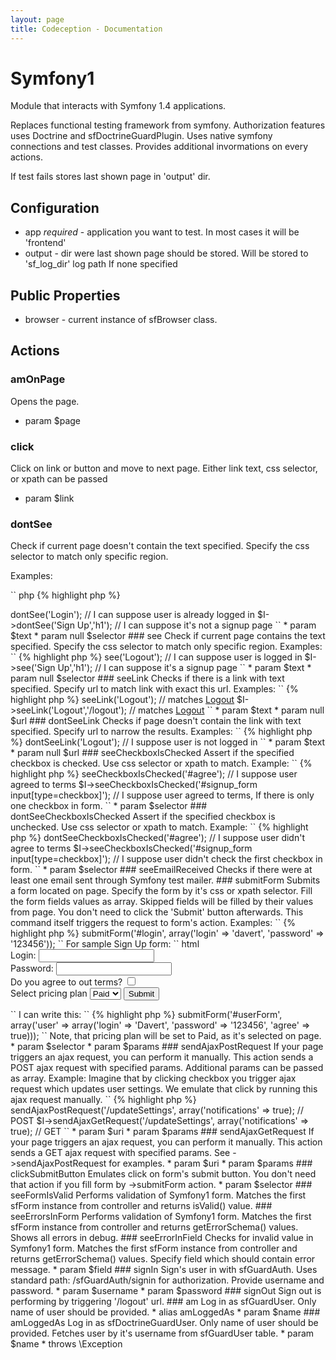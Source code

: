 ```yaml
---
layout: page
title: Codeception - Documentation
---
```


# Symfony1

Module that interacts with Symfony 1.4 applications.

Replaces functional testing framework from symfony. Authorization features uses Doctrine and sfDoctrineGuardPlugin.
Uses native symfony connections and test classes. Provides additional invormations on every actions.

If test fails stores last shown page in 'output' dir.

## Configuration

* app *required* - application you want to test. In most cases it will be 'frontend'
* output - dir were last shown page should be stored. Will be stored to 'sf_log_dir' log path If none specified

## Public Properties
* browser - current instance of sfBrowser class.


## Actions


### amOnPage


Opens the page.

 * param $page

### click


Click on link or button and move to next page.
Either link text, css selector, or xpath can be passed

 * param $link

### dontSee


Check if current page doesn't contain the text specified.
Specify the css selector to match only specific region.

Examples:

``
php
{% highlight php %}
<?php
$I->dontSee('Login'); // I can suppose user is already logged in
$I->dontSee('Sign Up','h1'); // I can suppose it's not a signup page

``


 * param $text
 * param null $selector

### see


Check if current page contains the text specified.
Specify the css selector to match only specific region.

Examples:

``

{% highlight php %}
<?php
$I->see('Logout'); // I can suppose user is logged in
$I->see('Sign Up','h1'); // I can suppose it's a signup page

``


 * param $text
 * param null $selector

### seeLink


Checks if there is a link with text specified.
Specify url to match link with exact this url.

Examples:

``

{% highlight php %}
<?php
$I->seeLink('Logout'); // matches <a href="#">Logout</a>
$I->seeLink('Logout','/logout'); // matches <a href="/logout">Logout</a>

``


 * param $text
 * param null $url

### dontSeeLink


Checks if page doesn't contain the link with text specified.
Specify url to narrow the results.

Examples:

``

{% highlight php %}
<?php
$I->dontSeeLink('Logout'); // I suppose user is not logged in

``


 * param $text
 * param null $url

### seeCheckboxIsChecked


Assert if the specified checkbox is checked.
Use css selector or xpath to match.

Example:

``

{% highlight php %}
<?php
$I->seeCheckboxIsChecked('#agree'); // I suppose user agreed to terms
$I->seeCheckboxIsChecked('#signup_form input[type=checkbox]'); // I suppose user agreed to terms, If there is only one checkbox in form.

``


 * param $selector

### dontSeeCheckboxIsChecked


Assert if the specified checkbox is unchecked.
Use css selector or xpath to match.

Example:

``

{% highlight php %}
<?php
$I->dontSeeCheckboxIsChecked('#agree'); // I suppose user didn't agree to terms
$I->seeCheckboxIsChecked('#signup_form input[type=checkbox]'); // I suppose user didn't check the first checkbox in form.

``


 * param $selector

### seeEmailReceived


Checks if there were at least one email sent through Symfony test mailer.

### submitForm


Submits a form located on page.
Specify the form by it's css or xpath selector.
Fill the form fields values as array.

Skipped fields will be filled by their values from page.
You don't need to click the 'Submit' button afterwards.
This command itself triggers the request to form's action.

Examples:

``

{% highlight php %}
<?php
$I->submitForm('#login', array('login' => 'davert', 'password' => '123456'));

``


For sample Sign Up form:

``
 html
<form action="/sign_up">
    Login: <input type="text" name="user[login]" /><br/>
    Password: <input type="password" name="user[password]" /><br/>
    Do you agree to out terms? <input type="checkbox" name="user[agree]" /><br/>
    Select pricing plan <select name="plan"><option value="1">Free</option><option value="2" selected="selected">Paid</option></select>
    <input type="submit" value="Submit" />
</form>
``

I can write this:

``

{% highlight php %}
<?php
$I->submitForm('#userForm', array('user' => array('login' => 'Davert', 'password' => '123456', 'agree' => true)));

``

Note, that pricing plan will be set to Paid, as it's selected on page.

 * param $selector
 * param $params

### sendAjaxPostRequest


If your page triggers an ajax request, you can perform it manually.
This action sends a POST ajax request with specified params.
Additional params can be passed as array.

Example:

Imagine that by clicking checkbox you trigger ajax request which updates user settings.
We emulate that click by running this ajax request manually.

``

{% highlight php %}
<?php
$I->sendAjaxPostRequest('/updateSettings', array('notifications' => true); // POST
$I->sendAjaxGetRequest('/updateSettings', array('notifications' => true); // GET

``


 * param $uri
 * param $params

### sendAjaxGetRequest


If your page triggers an ajax request, you can perform it manually.
This action sends a GET ajax request with specified params.

See ->sendAjaxPostRequest for examples.

 * param $uri
 * param $params

### clickSubmitButton


Emulates click on form's submit button.
You don't need that action if you fill form by ->submitForm action.

 * param $selector

### seeFormIsValid


Performs validation of Symfony1 form.
Matches the first sfForm instance from controller and returns isValid() value.

### seeErrorsInForm


Performs validation of Symfony1 form.
Matches the first sfForm instance from controller and returns getErrorSchema() values.
Shows all errors in debug.

### seeErrorInField


Checks for invalid value in Symfony1 form.
Matches the first sfForm instance from controller and returns getErrorSchema() values.
Specify field which should contain error message.

 * param $field

### signIn


Sign's user in with sfGuardAuth.
Uses standard path: /sfGuardAuth/signin for authorization.
Provide username and password.

 * param $username
 * param $password

### signOut


Sign out is performing by triggering '/logout' url.


### am


Log in as sfGuardUser.
Only name of user should be provided.

 * alias amLoggedAs
 * param $name

### amLoggedAs


Log in as sfDoctrineGuardUser.
Only name of user should be provided.
Fetches user by it's username from sfGuardUser table.

 * param $name
 * throws \Exception
